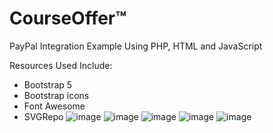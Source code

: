 # CourseOffer™
PayPal Integration Example Using PHP, HTML and JavaScript

Resources Used Include:
- Bootstrap 5
- Bootstrap icons
- Font Awesome
- SVGRepo
![image](https://github.com/MatthewSmuts/CourseOffer/assets/73948266/997fd3b5-9f15-4ce9-bf08-274ee2969259)
![image](https://github.com/MatthewSmuts/CourseOffer/assets/73948266/42508f05-850a-4756-9ca6-4b37c0588e56)
![image](https://github.com/MatthewSmuts/CourseOffer/assets/73948266/d74b92b7-99b1-45e4-8313-4fde7f40e038)
![image](https://github.com/MatthewSmuts/CourseOffer/assets/73948266/fdbdd4c3-3a29-4d85-a5a3-052308ad986f)
![image](https://github.com/MatthewSmuts/CourseOffer/assets/73948266/2c2a920b-b153-4827-b977-1b18c29832e8)
